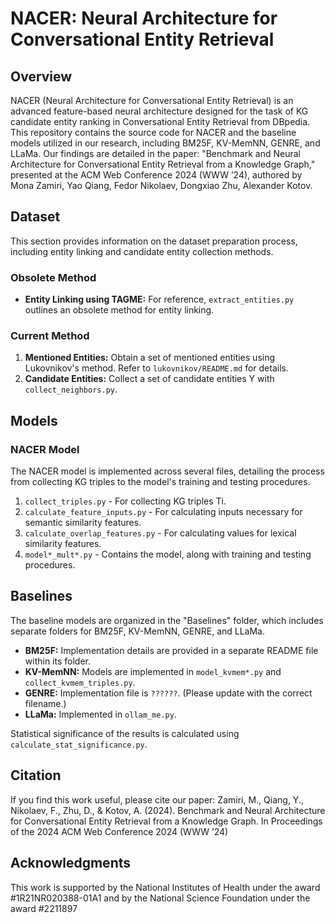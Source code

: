 # NACER: Neural Architecture for Conversational Entity Retrieval

## Overview
NACER (Neural Architecture for Conversational Entity Retrieval) is an advanced feature-based neural architecture designed for the task of KG candidate entity ranking in Conversational Entity Retrieval from DBpedia. This repository contains the source code for NACER and the baseline models utilized in our research, including BM25F, KV-MemNN, GENRE, and LLaMa. Our findings are detailed in the paper: "Benchmark and Neural Architecture for Conversational Entity Retrieval from a Knowledge Graph," presented at the ACM Web Conference 2024 (WWW ’24), authored by Mona Zamiri, Yao Qiang, Fedor Nikolaev, Dongxiao Zhu, Alexander Kotov.

## Dataset
This section provides information on the dataset preparation process, including entity linking and candidate entity collection methods.

### Obsolete Method
- **Entity Linking using TAGME:** For reference, `extract_entities.py` outlines an obsolete method for entity linking.

### Current Method
1. **Mentioned Entities:** Obtain a set of mentioned entities using Lukovnikov's method. Refer to `lukovnikov/README.md` for details.
2. **Candidate Entities:** Collect a set of candidate entities Y with `collect_neighbors.py`.

## Models

### NACER Model
The NACER model is implemented across several files, detailing the process from collecting KG triples to the model's training and testing procedures.
1. `collect_triples.py` - For collecting KG triples Ti.
2. `calculate_feature_inputs.py` - For calculating inputs necessary for semantic similarity features.
3. `calculate_overlap_features.py` - For calculating values for lexical similarity features.
4. `model*_mult*.py` - Contains the model, along with training and testing procedures.

## Baselines
The baseline models are organized in the "Baselines" folder, which includes separate folders for BM25F, KV-MemNN, GENRE, and LLaMa.

- **BM25F:** Implementation details are provided in a separate README file within its folder.
- **KV-MemNN:** Models are implemented in `model_kvmem*.py` and `collect_kvmem_triples.py`.
- **GENRE:** Implementation file is `??????`. (Please update with the correct filename.)
- **LLaMa:** Implemented in `ollam_me.py`.

Statistical significance of the results is calculated using `calculate_stat_significance.py`.

## Citation
If you find this work useful, please cite our paper:
Zamiri, M., Qiang, Y., Nikolaev, F., Zhu, D., & Kotov, A. (2024). Benchmark and Neural Architecture for Conversational Entity Retrieval from a Knowledge Graph. In Proceedings of the 2024 ACM Web Conference 2024 (WWW ’24)

## Acknowledgments
This work is supported by the National Institutes of Health under the award #1R21NR020388-01A1 and by the National Science Foundation under the award #2211897

